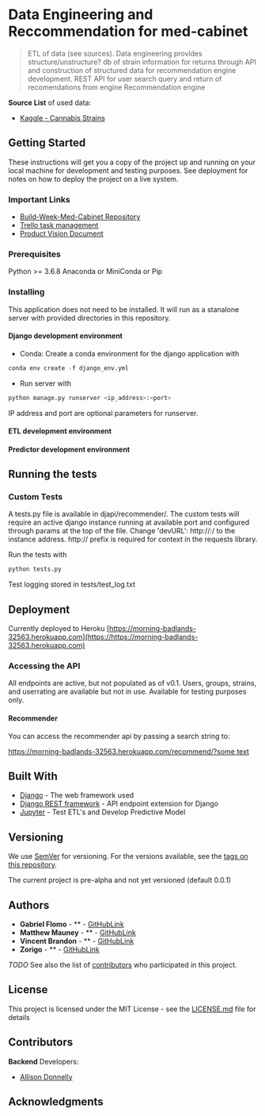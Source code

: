 
# Data Engineering and Reccommendation for med-cabinet

> ETL of data (see sources).  Data engineering provides structure/unstructure? db of strain information for returns through API and construction of structured data for recommendation engine development.
> REST API for user search query and return of recomendations from engine
> Recommendation engine

**Source List** of used data:

* [Kaggle - Cannabis Strains](https://www.kaggle.com/kingburrito666/cannabis-strains)

## Getting Started

These instructions will get you a copy of the project up and running on your local machine for development and testing purposes. See deployment for notes on how to deploy the project on a live system.

### Important Links

* [Build-Week-Med-Cabinet Repository](https://github.com/Build-Week-Med-Cabinet/DS)
* [Trello task management](trello.com)
* [Product Vision Document](https://docs.google.com/document/d/1p2ubrQoOpv5yrzj9yZ-4cZuBkqywU5BCpT5pxPXeYBM/edit?usp=sharing)

### Prerequisites

Python >= 3.6.8
Anaconda or MiniConda or Pip

### Installing

This application does not need to be installed.  It will run as a stanalone server with provided directories in this repository.

#### Django development environment

* Conda: Create a conda environment for the django application with

```python
conda env create -f django_env.yml
```

* Run server with

```python
python manage.py runserver <ip_address>:<port>
```

IP address and port are optional parameters for runserver.


#### ETL development environment


#### Predictor development environment


## Running the tests

### Custom Tests

A tests.py file is available in djapi/recommender/.  The custom tests will require an active django instance running at available port and configured through params at the top of the file.  Change 'devURL': http://<IPAddress>:<Port>/ to the instance address.  http:// prefix is required for context in the requests library.

Run the tests with

```python
python tests.py
```

Test logging stored in tests/test_log.txt

## Deployment

Currently deployed to Heroku [https://morning-badlands-32563.herokuapp.com](https://https://morning-badlands-32563.herokuapp.com)

### Accessing the API

All endpoints are active, but not populated as of v0.1.  Users, groups, strains, and userrating are available but not in use.  Available for testing purposes only.

#### Recommender

You can access the recommender api by passing a search string to:

<div>
  <a href="https://morning-badlands-32563.herokuapp.com/recommend/?some text">https://morning-badlands-32563.herokuapp.com/recommend/?some text</a>
</div>

## Built With

* [Django](https://www.djangoproject.com/) - The web framework used
* [Django REST framework](https://www.django-rest-framework.org) - API endpoint extension for Django
* [Jupyter](https://jupyter.org/) - Test ETL's and Develop Predictive Model

## Versioning

We use [SemVer](http://semver.org/) for versioning. For the versions available, see the [tags on this repository](https://github.com/your/project/tags).

The current project is pre-alpha and not yet versioned (default 0.0.1)

## Authors

* **Gabriel Flomo** - ** - [GitHubLink](https://github.com)
* **Matthew Mauney** - ** - [GitHubLink](https://github.com/)
* **Vincent Brandon** - ** - [GitHubLink](https://github.com/)
* **Zorigo** - ** - [GitHubLink](https://github.com)

*TODO*
See also the list of [contributors](https://github.com/your/project/contributors) who participated in this project.

## License

This project is licensed under the MIT License - see the [LICENSE.md](LICENSE.md) file for details

## Contributors

**Backend** Developers:
* [Allison Donnelly](https://github.com/)

## Acknowledgments
